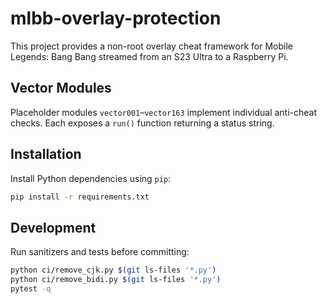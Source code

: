 # mlbb-overlay-protection

This project provides a non-root overlay cheat framework for Mobile Legends: Bang Bang streamed from an S23 Ultra to a Raspberry Pi.

## Vector Modules
Placeholder modules `vector001`–`vector163` implement individual anti-cheat checks. Each exposes a `run()` function returning a status string.

## Installation
Install Python dependencies using `pip`:

```bash
pip install -r requirements.txt
```

## Development
Run sanitizers and tests before committing:

```bash
python ci/remove_cjk.py $(git ls-files '*.py')
python ci/remove_bidi.py $(git ls-files '*.py')
pytest -q
```
